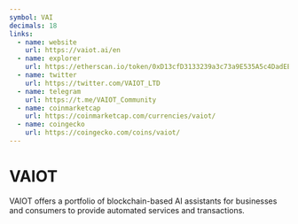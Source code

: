 ```yaml
---
symbol: VAI
decimals: 18
links:
  - name: website
    url: https://vaiot.ai/en
  - name: explorer
    url: https://etherscan.io/token/0xD13cfD3133239a3c73a9E535A5c4DadEE36b395c
  - name: twitter
    url: https://twitter.com/VAIOT_LTD
  - name: telegram
    url: https://t.me/VAIOT_Community
  - name: coinmarketcap
    url: https://coinmarketcap.com/currencies/vaiot/
  - name: coingecko
    url: https://coingecko.com/coins/vaiot/
---
```


# VAIOT

VAIOT offers a portfolio of blockchain-based AI assistants for businesses and consumers to provide automated services and transactions.
